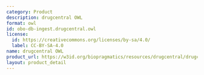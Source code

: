```yaml
---
category: Product
description: drugcentral OWL
format: owl
id: obo-db-ingest.drugcentral.owl
license:
  id: https://creativecommons.org/licenses/by-sa/4.0/
  label: CC-BY-SA-4.0
name: drugcentral OWL
product_url: https://w3id.org/biopragmatics/resources/drugcentral/drugcentral.owl
layout: product_detail
---
```

